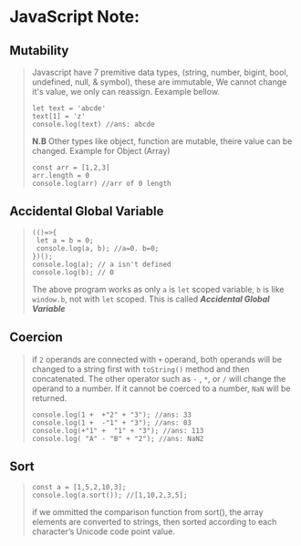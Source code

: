 # JavaScript Note:
 ## Mutability
> Javascript have 7 premitive data types, (string, number, bigint, bool, undefined, null, & symbol), these are immutable, We cannot change it's value, we only can reassign. 
Eexample bellow.
> ```
> let text = 'abcde'
> text[1] = 'z'
> console.log(text) //ans: abcde
> ```
> **N.B** Other types like object, function are mutable, theire value can be changed. 
> Example for Object (Array)
> ```
> const arr = [1,2,3]
> arr.length = 0
> console.log(arr) //arr of 0 length
> ```

## Accidental Global Variable
> ```
> (()=>{
>  let a = b = 0;
>  console.log(a, b); //a=0. b=0;
> })();
> console.log(a); // a isn't defined
> console.log(b); // 0
> ```
> The above program works as only ```a``` is ```let``` scoped variable, ```b``` is like ```window.b```, not with ```let``` scoped. This is called ***Accidental Global Variable***

## Coercion
> if ```2``` operands are connected with ```+``` operand, both operands will be changed to a string first with ```toString()``` method and then concatenated.
> The other operator such as ```-``` , ```*```, or ```/``` will change the operand to a number. If it cannot be coerced to a number, ```NaN``` will be returned.
> ```
> console.log(1 +  +"2" + "3"); //ans: 33
> console.log(1 +  -"1" + "3"); //ans: 03
> console.log(+"1" +  "1" + "3"); //ans: 113
> console.log( "A" - "B" + "2"); //ans: NaN2
> ```

## Sort
> ```
> const a = [1,5,2,10,3];
> console.log(a.sort()); //[1,10,2,3,5];
> ```
> if we ommitted the comparison function from sort(), the array elements are converted to strings, then sorted according to each character’s Unicode code point value.


